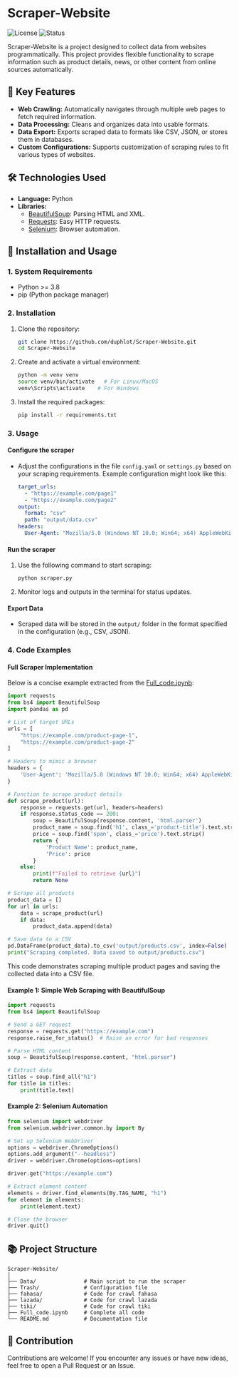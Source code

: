 # Scraper-Website

![License](https://img.shields.io/badge/license-MIT-blue.svg)
![Status](https://img.shields.io/badge/status-active-brightgreen.svg)

Scraper-Website is a project designed to collect data from websites programmatically. This project provides flexible functionality to scrape information such as product details, news, or other content from online sources automatically.

## 🚀 Key Features
- **Web Crawling:** Automatically navigates through multiple web pages to fetch required information.
- **Data Processing:** Cleans and organizes data into usable formats.
- **Data Export:** Exports scraped data to formats like CSV, JSON, or stores them in databases.
- **Custom Configurations:** Supports customization of scraping rules to fit various types of websites.

## 🛠️ Technologies Used
- **Language:** Python
- **Libraries:**
  - [BeautifulSoup](https://www.crummy.com/software/BeautifulSoup/): Parsing HTML and XML.
  - [Requests](https://docs.python-requests.org/): Easy HTTP requests.
  - [Selenium](https://www.selenium.dev/): Browser automation.

## 📄 Installation and Usage

### 1. System Requirements
- Python >= 3.8
- pip (Python package manager)

### 2. Installation
1. Clone the repository:
    ```bash
    git clone https://github.com/duphlot/Scraper-Website.git
    cd Scraper-Website
    ```
2. Create and activate a virtual environment:
    ```bash
    python -m venv venv
    source venv/bin/activate   # For Linux/MacOS
    venv\Scripts\activate    # For Windows
    ```
3. Install the required packages:
    ```bash
    pip install -r requirements.txt
    ```

### 3. Usage
#### Configure the scraper
- Adjust the configurations in the file `config.yaml` or `settings.py` based on your scraping requirements. Example configuration might look like this:
    ```yaml
    target_urls:
      - "https://example.com/page1"
      - "https://example.com/page2"
    output:
      format: "csv"
      path: "output/data.csv"
    headers:
      User-Agent: "Mozilla/5.0 (Windows NT 10.0; Win64; x64) AppleWebKit/537.36 (KHTML, like Gecko) Chrome/91.0.4472.124 Safari/537.36"
    ```

#### Run the scraper
1. Use the following command to start scraping:
    ```bash
    python scraper.py
    ```
2. Monitor logs and outputs in the terminal for status updates.

#### Export Data
- Scraped data will be stored in the `output/` folder in the format specified in the configuration (e.g., CSV, JSON).

### 4. Code Examples

#### Full Scraper Implementation
Below is a concise example extracted from the [Full_code.ipynb](https://github.com/duphlot/Scraper-Website/blob/main/Full_code.ipynb):
```python
import requests
from bs4 import BeautifulSoup
import pandas as pd

# List of target URLs
urls = [
    "https://example.com/product-page-1",
    "https://example.com/product-page-2"
]

# Headers to mimic a browser
headers = {
    'User-Agent': 'Mozilla/5.0 (Windows NT 10.0; Win64; x64) AppleWebKit/537.36 (KHTML, like Gecko) Chrome/91.0.4472.124 Safari/537.36'
}

# Function to scrape product details
def scrape_product(url):
    response = requests.get(url, headers=headers)
    if response.status_code == 200:
        soup = BeautifulSoup(response.content, 'html.parser')
        product_name = soup.find('h1', class_='product-title').text.strip()
        price = soup.find('span', class_='price').text.strip()
        return {
            'Product Name': product_name,
            'Price': price
        }
    else:
        print(f"Failed to retrieve {url}")
        return None

# Scrape all products
product_data = []
for url in urls:
    data = scrape_product(url)
    if data:
        product_data.append(data)

# Save data to a CSV
pd.DataFrame(product_data).to_csv('output/products.csv', index=False)
print("Scraping completed. Data saved to output/products.csv")
```

This code demonstrates scraping multiple product pages and saving the collected data into a CSV file.

#### Example 1: Simple Web Scraping with BeautifulSoup
```python
import requests
from bs4 import BeautifulSoup

# Send a GET request
response = requests.get("https://example.com")
response.raise_for_status()  # Raise an error for bad responses

# Parse HTML content
soup = BeautifulSoup(response.content, "html.parser")

# Extract data
titles = soup.find_all("h1")
for title in titles:
    print(title.text)
```

#### Example 2: Selenium Automation
```python
from selenium import webdriver
from selenium.webdriver.common.by import By

# Set up Selenium WebDriver
options = webdriver.ChromeOptions()
options.add_argument("--headless")
driver = webdriver.Chrome(options=options)

driver.get("https://example.com")

# Extract element content
elements = driver.find_elements(By.TAG_NAME, "h1")
for element in elements:
    print(element.text)

# Close the browser
driver.quit()
```

## 📚 Project Structure
```
Scraper-Website/
│
├── Data/               # Main script to run the scraper
├── Trash/              # Configuration file
├── fahasa/             # Code for crawl fahasa
├── lazada/             # Code for crawl lazada
├── tiki/               # Code for crawl tiki
├── Full_code.ipynb     # Complete all code
└── README.md           # Documentation file
```

## 🤝 Contribution
Contributions are welcome! If you encounter any issues or have new ideas, feel free to open a Pull Request or an Issue.